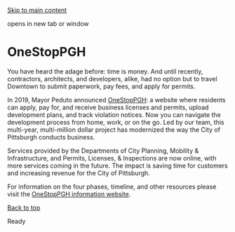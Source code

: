 [Skip to main content](https://www.pittsburghpa.gov/Service-Finder/OneStopPGH#main-content)

opens in new tab or window

# OneStopPGH

You have heard the adage before: time is money. And until recently, contractors, architects, and developers, alike, had no option but to travel Downtown to submit paperwork, pay fees, and apply for permits.

In 2019, Mayor Peduto announced [OneStopPGH](https://onestoppgh.pittsburghpa.gov/pghprod/pub/lms/Login.aspx): a website where residents can apply, pay for, and receive business licenses and permits, upload development plans, and track violation notices. Now you can navigate the development process from home, work, or on the go. Led by our team, this multi-year, multi-million dollar project has modernized the way the City of Pittsburgh conducts business.

Services provided by the Departments of City Planning, Mobility & Infrastructure, and Permits, Licenses, & Inspections are now online, with more services coming in the future. The impact is saving time for customers and increasing revenue for the City of Pittsburgh.

For information on the four phases, timeline, and other resources please visit the [OneStopPGH information website](https://getinvolved.pittsburghpa.gov/onestoppgh-project).

[Back to top](https://www.pittsburghpa.gov/Service-Finder/OneStopPGH#body-top)

Ready
